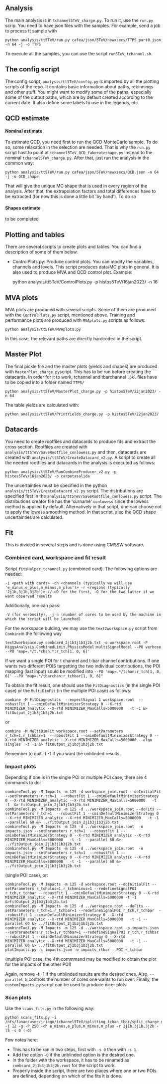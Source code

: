 ## Analysis

The main analysis is in `tchannel5TeV_charge.py`. To run it, use the `run.py` scrip. You need to have json files with the samples. For example, send a job to process tt sample with 

    python analysis/tt5TeV/run.py cafea/json/5TeV/newxsecs/TTPS_part0.json -n 64 -j -o TTPS

To execute all the samples, you can use the script `run5TeV_tchannel.sh`.

## The config script

The config script, `analysis/tt5TeV/config.py` is imported by all the plotting scripts of the repo. It contains basic information about paths, rebinnings and other stuff. You might want to modify some of the paths, especially some of the output paths, which are by default created according to the current date. It also define some labels to use in the legends, etc.

## QCD estimate

#### Nominal estimate
To estimate QCD, you need first to run the QCD MonteCarlo sample. To do so, some relaxation in the selection are needed. That is why the `run.py` script hast to point at `tchannel5TeV_QCD_fakerateshape.py` instead to the nominal `tchannel5TeV_charge.py`. After that, just run the analysis in the common way:

    python analysis/tt5TeV/run.py cafea/json/5TeV/newxsecs/QCD.json -n 64 -j -o QCD_shape

That will give the unique MC shape that is used in every region of the analysis. After that, the extrapolation factors and total differences have to be extracted (for now this is done a little bit 'by hand'). To do so

#### Shapes estimate
to be completed

## Plotting and tables

There are several scripts to create plots and tables. You can find a description of some of them below.

 - ControlPlots.py: Produce control plots. You can modify the variables, channels and levels. This script produces data/MC plots in general. It is also used to produce MVA and QCD control plot.
Example:

    python analysis/tt5TeV/ControlPlots.py -p histos5TeV/16jan2023/ -n 16

 <!-- - PlotSystematics.py: Produce systematic plots, including comparisions. By default, it is done for ttbar only.
Example:

    python analysis/tt5TeV/PlotSystematics.py -p histos5TeV/16jan2023/ 

 - DrawTTmodAltSamp.py: Produce plots for hdamp and UE tune uncertainties from alternative samples where the systematic uncertainty of the alternative predictions is shown, as a function of jet and b-tag multiplicities.
Example:

    python analysis/tt5TeV/DrawTTmodAltSamp.py -p histos5TeV/22jan2023/
-->
## MVA plots

MVA plots are produced with several scripts. Some of them are produced with the `ControlPlots.py` script, mentioned above. Training and performance plots are produced with `MVAplots.py` scripts as follows:

    python analysis/tt5TeV/MVAplots.py

In this case, the relevant paths are directly hardcoded in the script.

## Master Plot

The final pickle file and the master plots (yields and shapes) are produced with `MasterPlot_charge.py`script. This has to be run before creating the datacards. In order for it to work, tchannel and tbarchannel `.pkl` files have to be copied into a folder named `TTPS/` 

    python analysis/tt5TeV/MasterPlot_charge.py -p histos5TeV/22jan2023/ -n 64

The table yields are calculated with:

    python analysis/tt5TeV/PrintYields_charge.py -p histos5TeV/22jan2023/

## Datacards

You need to create rootfiles and datacards to produce fits and extract the cross section.
Rootfiles are created with `analysis/tt5TeV/SaveRootfile_conlowess.py` and then, datacards are created with `analysis/tt5TeV/CreateDatacard_v2.py`.
A script to create all the needed rootfiles and datacards in the analysis is executed as follows:

    python analysis/tt5TeV/RunCombineProducer_v2.py -p histos5TeV/16jan2023/ -o carpetasalida

The uncertainties must be specified in the python `analysis/tt5TeV/CreateDatacard_v2.py` script. The distributions are specified first in the  `analysis/tt5TeV/SaveRootfile_conlowess.py` script. The distributions creator file has the 'surname' `conlowess` since the lowess method is applied by default. Alternatively in that script, one can choose not to apply the lowess smoothing method. In that script, also the QCD shape uncertainties are calculated.

## Fit


This is divided in several steps and is done using CMSSW software. 

### Combined card, workspace and fit result

Script `fitsHelper_tchannel.py` (combined card). The following options are needed:

    -i <path with cards> -ch <channels (typically we will use 'e_minus,e_plus,m_minus,m_plus')> -r <regions (typically '2j1b,3j1b,3j2b')> //-uD for the first, -O for the two latter if we want observed results

Additionally, one can pass:

    -V (for verbosity), -j n (number of cores to be used by the machine in which the script will be launched)

For the workspace bulding, we may use the `text2workspace.py` script from `Combine`in the following way

    text2workspace.py combcard_2j1b3j1b3j2b.txt -o workspace.root -P HiggsAnalysis.CombinedLimit.PhysicsModel:multiSignalModel --PO verbose --PO 'map=.*/t.*chan.*:r_tch[1, 0, 6]'

If we want a single POI for t channel and t-bar channel contributions. If one wants two different POIS targetting the two individual contributions, the POI mapping (last input) sould be modified into `--PO 'map=.*/tchan:r_tch[1, 0, 6]' --PO "map=.*/tbarchan:r_tchbar[1, 0, 6]" `

To obtain the fit result, one should use the `FitDiagnostics` (in the single POI case) or the `MultiDimFit` (in the multiple POI case) as follows:
    
    combine -M FitDiagnostics  --expectSignal 1 workspace.root  --robustFit 1 --cminDefaultMinimizerStrategy 0 --X-rtd MINIMIZER_analytic --X-rtd MINIMIZER_MaxCalls=5000000   -t -1 &> fitOutput_2j1b3j1b3j2b.txt
or

    combine -M MultiDimFit workspace.root --setParameters r_tch=1,r_tchbar=1  --robustFit 1 --cminDefaultMinimizerStrategy 0 --X-rtd MINIMIZER_analytic --X-rtd MINIMIZER_MaxCalls=5000000 --algo singles  -t -1 &> fitOutput_2j1b3j1b3j2b.txt
Remember to quit -t -1 if you want the unblinded results.

### Impact plots

Depending if one is in the single POI or multiple POI case, there are 4 commands to do:

    combineTool.py -M Impacts -m 125 -d workspace_join.root --doInitialFit --setParameters r_tch=1  --robustFit 1 --cminDefaultMinimizerStrategy 0 --X-rtd MINIMIZER_analytic --X-rtd MINIMIZER_MaxCalls=5000000   -t -1  &> fitOutput_join_2j1b3j1b3j2b.txt
    combineTool.py -M Impacts -m 125 -d ../workspace_join.root --doFits --setParameters r_tch=1  --robustFit 1 --cminDefaultMinimizerStrategy 0 --X-rtd MINIMIZER_analytic --X-rtd MINIMIZER_MaxCalls=5000000   -t -1  --parallel 60 &> ../fitOutput_join_2j1b3j1b3j2b.txt
    combineTool.py -M Impacts -m 125 -d ../workspace_join.root  -o impacts.json --setParameters r_tch=1  --robustFit 1 --cminDefaultMinimizerStrategy 0 --X-rtd MINIMIZER_analytic --X-rtd MINIMIZER_MaxCalls=5000000   -t -1  --parallel 60 &> ../fitOutput_join_2j1b3j1b3j2b.txt
    combineTool.py -M Impacts -m 125 -d ../workspace_join.root  -o impacts.json --setParameters r_tch=1  --robustFit 1 --cminDefaultMinimizerStrategy 0 --X-rtd MINIMIZER_analytic --X-rtd MINIMIZER_MaxCalls=5000000   -t -1  --parallel 60 &> ../fitOutput_join_2j1b3j1b3j2b.txt
(single POI case), or:
    
    combineTool.py -M Impacts -m 125 -d workspace.root --doInitialFit --setParameters r_tchplus=1,r_tchmninus=1 --redefineSignalPOI r_tch,r_tchbar --robustFit 1 --cminDefaultMinimizerStrategy 0 --X-rtd MINIMIZER_analytic --X-rtd MINIMIZER_MaxCalls=5000000 -t -1 &>fitOutput_2j1b3j1b3j2b.txt
    combineTool.py -M Impacts -m 125 -d ../workspace.root --doFits --setParameters r_tch=1,r_tchbar=1 --redefineSignalPOI r_tch,r_tchbar  --robustFit 1 --cminDefaultMinimizerStrategy 0 --X-rtd MINIMIZER_analytic --X-rtd MINIMIZER_MaxCalls=5000000   -t -1 --parallel 60 &> ../fitOutput_2j1b3j1b3j2b.txt
    combineTool.py -M Impacts -m 125 -d ../workspace.root -o impacts.json --setParameters r_tch=1,r_tchbar=1 --redefineSignalPOI r_tch,r_tchbar  --robustFit 1 --cminDefaultMinimizerStrategy 0 --X-rtd MINIMIZER_analytic --X-rtd MINIMIZER_MaxCalls=5000000   -t -1 --parallel 60 &> ../fitOutput_2j1b3j1b3j2b.txt
    plotImpacts.py -i impacts.json -o impacts_rtbar --POI r_tchbar 
(multiple POI case, the 4th commmand may be modified to obtain the plot for the impacts of the other POI)

Again, remove -t -1 if the unblinded results are the desired ones. Also, `--parallel N` controls the number of cores one wants to run over.
Finally, the `customImpacts.py` script can be used to produce nicer plots.


    
### Scan plots
Use the `scans_fits.py` in the following way: 

    python scans_fits.py -i /nfs/fanae/user/jriego/tchannel5TeV/splitting_tchan_tbar/split_charge_goodJECs_mistag_comb_btagEff/temp_cards/prueba_scan/ -j 12 -g -P 250 -ch e_minus,e_plus,m_minus,m_plus -r 2j1b,3j1b,3j2b -lS -s 0 (-O)

Few notes here:
- This has to be ran in two steps, first with `-s 0` then with `-s 1`.
- Add the option `-O` if the unblinded option is the desired one.
- In the folder with the workspace, it has to be renamed as `combcard_2j1b3j1b3j2b.root` for the script to work.
- Properly inside the script, there are two places where one or two POIs are defined, depending on which of the fits it is done.
